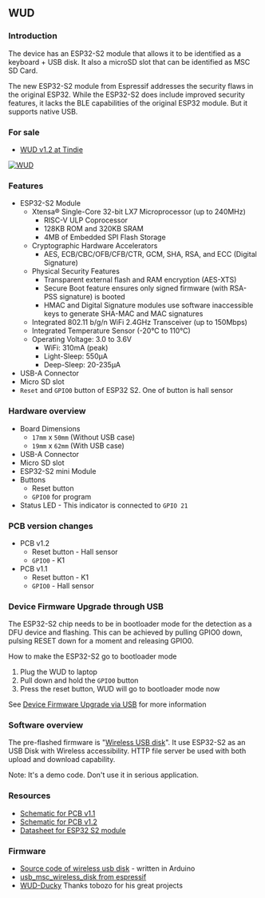 ## WUD ##

### Introduction ###

The device has an ESP32-S2 module that allows it to be identified as a keyboard + USB disk. It also a microSD slot that can be identified as MSC SD Card.

The new ESP32-S2 module from Espressif addresses the security flaws in the original ESP32. While the ESP32-S2 does include improved security features, it lacks the BLE capabilities of the original ESP32 module. But it supports native USB.

### For sale

* [WUD v1.2 at Tindie](https://www.tindie.com/products/aprbrother/wud-v12-wifi-usb-disk-original-manufacturer/)

[![WUD](https://i1.aprbrother.com/wud-1.jpg-640.jpg)](https://i1.aprbrother.com/wud-1.jpg)

### Features ### 

* ESP32-S2 Module
  * Xtensa® Single-Core 32-bit LX7 Microprocessor (up to 240MHz)
    * RISC-V ULP Coprocessor
    * 128KB ROM and 320KB SRAM
    * 4MB of Embedded SPI Flash Storage
  * Cryptographic Hardware Accelerators
    * AES, ECB/CBC/OFB/CFB/CTR, GCM, SHA, RSA, and ECC (Digital Signature)
  * Physical Security Features
    * Transparent external flash and RAM encryption (AES-XTS)
    * Secure Boot feature ensures only signed firmware (with RSA-PSS signature) is booted
    * HMAC and Digital Signature modules use software inaccessible keys to generate SHA-MAC and MAC signatures
  * Integrated 802.11 b/g/n WiFi 2.4GHz Transceiver (up to 150Mbps)
  * Integrated Temperature Sensor (-20°C to 110°C)
  * Operating Voltage: 3.0 to 3.6V
    * WiFi: 310mA (peak)
    * Light-Sleep: 550µA
    * Deep-Sleep: 20-235µA
* USB-A Connector
* Micro SD slot
* `Reset` and `GPIO0` button of ESP32 S2. One of button is hall sensor

### Hardware overview ### 

* Board Dimensions 
  * `17mm` x `50mm` (Without USB case)
  * `19mm` x `62mm` (With USB case)
* USB-A Connector
* Micro SD slot
* ESP32-S2 mini Module
* Buttons
  * Reset button
  * `GPIO0` for program
* Status LED - This indicator is connected to `GPIO 21`

### PCB version changes ###

* PCB v1.2
  * Reset button - Hall sensor
  * `GPIO0` - K1
* PCB v1.1
  * Reset button - K1
  * `GPIO0` - Hall sensor

### Device Firmware Upgrade through USB

The ESP32-S2 chip needs to be in bootloader mode for the detection as a DFU device and flashing. This can be achieved by pulling GPIO0 down, pulsing RESET down for a moment and releasing GPIO0.

How to make the ESP32-S2 go to bootloader mode

1. Plug the WUD to laptop
1. Pull down and hold the `GPIO0` button
1. Press the reset button, WUD will go to bootloader mode now

See [Device Firmware Upgrade via USB](https://docs.espressif.com/projects/esp-idf/en/latest/esp32s2/api-guides/dfu.html#device-firmware-upgrade-via-usb) for more information

### Software overview ###

The pre-flashed firmware is "[Wireless USB disk][wud-gh]". It use ESP32-S2 as an USB Disk with Wireless accessibility. HTTP file server be used with both upload and download capability.

Note: It's a demo code. Don't use it in serious application.

### Resources ###

* [Schematic for PCB v1.1](https://github.com/AprilBrother/ab-hardware/blob/master/wud/wud.pdf)
* [Schematic for PCB v1.2](https://github.com/AprilBrother/ab-hardware/blob/master/wud/wud-v1.2.pdf)
* [Datasheet for ESP32 S2 module](https://www.espressif.com/sites/default/files/documentation/esp32-s2-mini-1_esp32-s2-mini-1u_datasheet_en.pdf)

### Firmware ###

* [Source code of wireless usb disk][wud-gh] - written in Arduino 
* [usb_msc_wireless_disk from espressif](https://github.com/espressif/esp-iot-solution/tree/master/examples/usb/device/usb_msc_wireless_disk)
* [WUD-Ducky][wud-ducky] Thanks tobozo for his great projects

[wud-gh]: https://github.com/volca/wireless_usb_disk
[wud-ducky]: https://github.com/tobozo/WUD-Ducky
